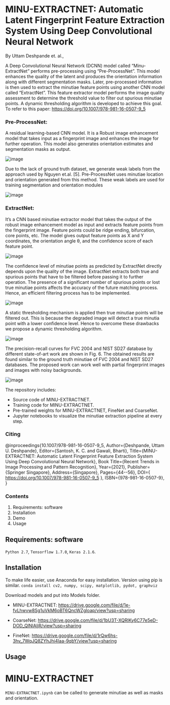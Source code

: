 # MINU-EXTRACTNET: Automatic Latent Fingerprint Feature Extraction System Using Deep Convolutional Neural Network

By Uttam Deshpande et. al.,







A Deep Convolutional Neural Network  (DCNN) model called “Minu-ExtractNet” performs pre-processing using “Pre-ProcessNet”. This model enhances the quality of the latent and produces the orientation information along with different segmentation masks. Later, pre-processed information is then used to extract the minutiae feature points using another CNN model called “ExtractNet”. This feature extractor model performs the image quality assessment to determine the threshold value to filter out spurious minutiae points. A dynamic thresholding algorithm is developed to achieve this goal.
To refer to this paper: https://doi.org/10.1007/978-981-16-0507-9_5

### Pre-ProcessNet: 
A residual learning-based CNN model. It is a Robust image enhancement model that takes input as a fingerprint image and enhances the image for further operation. This model also generates orientation estimates and segmentation masks as output.

![image](https://user-images.githubusercontent.com/107185323/197522777-6b5991b8-8298-4074-9994-980655d3377f.png)

Due to the lack of ground truth dataset, we generate weak labels from the approach used by Nguyen et.al. [5]. Pre-ProcessNet uses minutiae location and orientation generated from this method. These weak labels are used for training segmentation and orientation modules

![image](https://user-images.githubusercontent.com/107185323/197522845-bf57054a-ebc2-4799-955f-1075693f959c.png)

### ExtractNet: 
It’s a CNN based minutiae extractor model that takes the output of the robust image enhancement model as input and extracts feature points from the fingerprint image. Feature points could be ridge ending, bifurcation, core points, etc. The model gives output feature points as X and Y coordinates, the orientation angle θ, and the confidence score of each feature point.

![image](https://user-images.githubusercontent.com/107185323/197522897-1a7ab288-8cb3-4d25-bace-a15df0f09980.png)

The confidence level of minutiae points as predicted by ExtractNet directly depends upon the quality of the image. ExtractNet extracts both true and spurious points that have to be filtered before passing it to further operation. The presence of a significant number of spurious points or lost true minutiae points affects the accuracy of the future matching process. Hence, an efficient filtering process has to be implemented. 

![image](https://user-images.githubusercontent.com/107185323/197522970-d2ac88c0-5261-4e6f-ad6c-53cedf91571f.png)

A static thresholding mechanism is applied then true minutiae points will be filtered out. This is because the degraded image will detect a true minutia point with a lower confidence level. Hence to overcome these drawbacks we propose a dynamic thresholding algorithm.

![image](https://user-images.githubusercontent.com/107185323/197523031-ce380111-a7fe-4345-81fa-a9a181d10f76.png)

The precision-recall curves for FVC 2004 and NIST SD27 database by different state-of-art work are shown in Fig. 6. The obtained results are found similar to the ground truth minutiae of FVC 2004 and NIST SD27 databases. The proposed work can work well with partial fingerprint images and images with noisy backgrounds.

![image](https://user-images.githubusercontent.com/107185323/197523104-714b2ffd-d315-4b57-a524-2fc9121f99bd.png)



The repository includes:

* Source code of MINU-EXTRACTNET.
* Training code for MINU-EXTRACTNET.
* Pre-trained weights for MINU-EXTRACTNET, FineNet and CoarseNet.
* Jupyter notebooks to visualize the minutiae extraction pipeline at every step.

### Citing
@inproceedings{10.1007/978-981-16-0507-9_5, 
Author={Deshpande, Uttam U. Deshpande},
Editor={Santosh, K. C. and Gawali, Bharti},
Title={MINU-EXTRACTNET: Automatic Latent Fingerprint Feature Extraction System Using Deep Convolutional Neural Network},
Book Title={Recent Trends in Image Processing and Pattern Recognition},
Year={2021},
Publisher={Springer Singapore},
Address={Singapore},
Pages={44--56},
DOI={ https://doi.org/10.1007/978-981-16-0507-9_5 },
ISBN={978-981-16-0507-9},
}


### Contents
1. Requirements: software
2. Installation
3. Demo
4. Usage

## Requirements: software
`Python 2.7`, `Tensorflow 1.7.0`, `Keras 2.1.6`.

## Installation
To make life easier, use Anaconda for easy installation. Version using pip is similar.
`conda install cv2, numpy, scipy, matplotlib, pydot, graphviz`

Download models and put into Models folder.

* MINU-EXTRACTNET: https://drive.google.com/file/d/1e-fvLhwvw8Sg1uVkM6oBT6QncWZgloap/view?usp=sharing

* CoarseNet: https://drive.google.com/file/d/1bU3T-XQRlKy6C77e5eD-DOD_QlNlAIjR/view?usp=sharing

* FineNet: https://drive.google.com/file/d/1rQw6hs-3hv_7WqJQ8ZYhJhi4laa-9qbY/view?usp=sharing

## Usage
# MINU-EXTRACTNET
`MINU-EXTRACTNET.ipynb` can be called to generate minutiae as well as masks and orientation.


